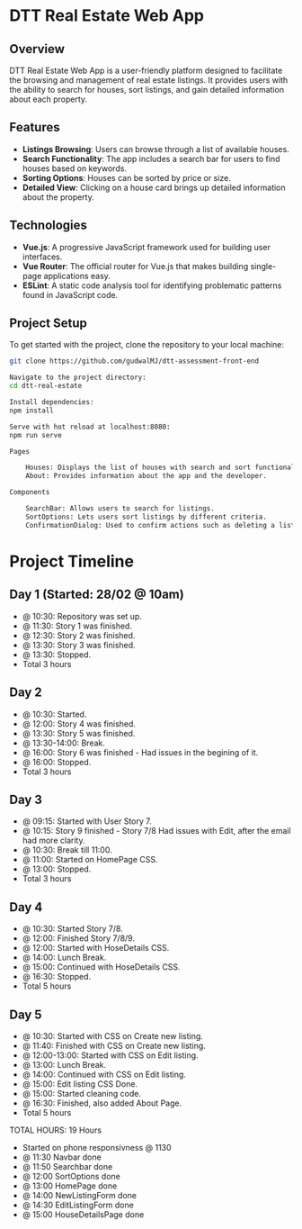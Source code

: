 # DTT Real Estate Web App

## Overview

DTT Real Estate Web App is a user-friendly platform designed to facilitate the browsing and management of real estate listings. It provides users with the ability to search for houses, sort listings, and gain detailed information about each property.

## Features

- **Listings Browsing**: Users can browse through a list of available houses.
- **Search Functionality**: The app includes a search bar for users to find houses based on keywords.
- **Sorting Options**: Houses can be sorted by price or size.
- **Detailed View**: Clicking on a house card brings up detailed information about the property.

## Technologies

- **Vue.js**: A progressive JavaScript framework used for building user interfaces.
- **Vue Router**: The official router for Vue.js that makes building single-page applications easy.
- **ESLint**: A static code analysis tool for identifying problematic patterns found in JavaScript code.

## Project Setup

To get started with the project, clone the repository to your local machine:

```bash
git clone https://github.com/gudwalMJ/dtt-assessment-front-end

Navigate to the project directory:
cd dtt-real-estate

Install dependencies:
npm install

Serve with hot reload at localhost:8080:
npm run serve

Pages

    Houses: Displays the list of houses with search and sort functionality.
    About: Provides information about the app and the developer.

Components

    SearchBar: Allows users to search for listings.
    SortOptions: Lets users sort listings by different criteria.
    ConfirmationDialog: Used to confirm actions such as deleting a listing.

```

# Project Timeline

## Day 1 (Started: 28/02 @ 10am)

- @ 10:30: Repository was set up.
- @ 11:30: Story 1 was finished.
- @ 12:30: Story 2 was finished.
- @ 13:30: Story 3 was finished.
- @ 13:30: Stopped.
- Total 3 hours

## Day 2

- @ 10:30: Started.
- @ 12:00: Story 4 was finished.
- @ 13:30: Story 5 was finished.
- @ 13:30-14:00: Break.
- @ 16:00: Story 6 was finished - Had issues in the begining of it.
- @ 16:00: Stopped.
- Total 3 hours

## Day 3

- @ 09:15: Started with User Story 7.
- @ 10:15: Story 9 finished - Story 7/8 Had issues with Edit, after the email had more clarity.
- @ 10:30: Break till 11:00.
- @ 11:00: Started on HomePage CSS.
- @ 13:00: Stopped.
- Total 3 hours

## Day 4

- @ 10:30: Started Story 7/8.
- @ 12:00: Finished Story 7/8/9.
- @ 12:00: Started with HoseDetails CSS.
- @ 14:00: Lunch Break.
- @ 15:00: Continued with HoseDetails CSS.
- @ 16:30: Stopped.
- Total 5 hours

## Day 5

- @ 10:30: Started with CSS on Create new listing.
- @ 11:40: Finished with CSS on Create new listing.
- @ 12:00-13:00: Started with CSS on Edit listing.
- @ 13:00: Lunch Break.
- @ 14:00: Continued with CSS on Edit listing.
- @ 15:00: Edit listing CSS Done.
- @ 15:00: Started cleaning code.
- @ 16:30: Finished, also added About Page.
- Total 5 hours

TOTAL HOURS: 19 Hours

- Started on phone responsivness @ 1130
- @ 11:30 Navbar done
- @ 11:50 Searchbar done
- @ 12:00 SortOptions done
- @ 13:00 HomePage done
- @ 14:00 NewListingForm done
- @ 14:30 EditListingForm done
- @ 15:00 HouseDetailsPage done
